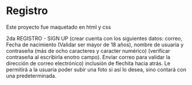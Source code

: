 # Registro 
Este proyecto fue maquetado en html y css
<p>2da REGISTRO - SIGN UP (crear cuenta con los siguientes datos: correo, Fecha de nacimiento (Validar ser mayor de 18 años), nombre de usuaria y contraseña (más de ocho caracteres y caracter numérico) (verificar contraseña al escribirla enotro campo). Enviar correo para validar la dirección de correo electrónico) inclusión de flechita hacia atrás. Le permitirá a la usuaria poder subir una foto si así lo desea, sino contará con una predeterminada.
</p>
